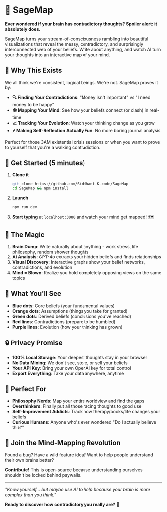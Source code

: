 # 🧠 SageMap

**Ever wondered if your brain has contradictory thoughts? Spoiler alert: it absolutely does.**

SageMap turns your stream-of-consciousness rambling into beautiful visualizations that reveal the messy, contradictory, and surprisingly interconnected web of your beliefs. Write about anything, and watch AI turn your thoughts into an interactive map of your mind.

## 🎯 Why This Exists

We all think we're consistent, logical beings. We're not. SageMap proves it by:

- **🔍 Finding Your Contradictions**: "Money isn't important" vs "I need money to be happy"
- **🕸️ Mapping Your Mind**: See how your beliefs connect (or clash) in real-time
- **📈 Tracking Your Evolution**: Watch your thinking change as you grow
- **⚡ Making Self-Reflection Actually Fun**: No more boring journal analysis

Perfect for those 3AM existential crisis sessions or when you want to prove to yourself that you're a walking contradiction.

## 🚀 Get Started (5 minutes)

1. **Clone it**
   ```bash
   git clone https://github.com/Siddhant-K-code/SageMap
   cd SageMap && npm install
   ```


2. **Launch**
   ```bash
   npm run dev
   ```

3. **Start typing** at `localhost:3000` and watch your mind get mapped! 🗺️

## 💭 The Magic

1. **Brain Dump**: Write naturally about anything - work stress, life philosophy, random shower thoughts
2. **AI Analysis**: GPT-4o extracts your hidden beliefs and finds relationships
3. **Visual Discovery**: Interactive graphs show your belief networks, contradictions, and evolution
4. **Mind = Blown**: Realize you hold completely opposing views on the same topics

## 🎨 What You'll See

- **Blue dots**: Core beliefs (your fundamental values)
- **Orange dots**: Assumptions (things you take for granted)
- **Green dots**: Derived beliefs (conclusions you've reached)
- **Red lines**: Contradictions (prepare to be humbled)
- **Purple lines**: Evolution (how your thinking has grown)

## 🔒 Privacy Promise

- **100% Local Storage**: Your deepest thoughts stay in your browser
- **No Data Mining**: We don't see, store, or sell your beliefs
- **Your API Key**: Bring your own OpenAI key for total control
- **Export Everything**: Take your data anywhere, anytime

## 🎪 Perfect For

- **Philosophy Nerds**: Map your entire worldview and find the gaps
- **Overthinkers**: Finally put all those racing thoughts to good use
- **Self-Improvement Addicts**: Track how therapy/books/life changes your beliefs
- **Curious Humans**: Anyone who's ever wondered "Do I actually believe this?"

## 🎉 Join the Mind-Mapping Revolution

Found a bug? Have a wild feature idea? Want to help people understand their own brains better?

**Contribute!** This is open-source because understanding ourselves shouldn't be locked behind paywalls.

---

*"Know yourself... but maybe use AI to help because your brain is more complex than you think."*

**Ready to discover how contradictory you really are?** 🤔
